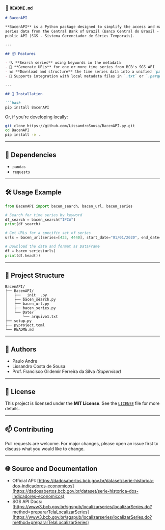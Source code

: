 ### 📄 `README.md`

````markdown
# BacenAPI

**BacenAPI** is a Python package designed to simplify the access and manipulation of time 
series data from the Central Bank of Brazil (Banco Central do Brasil - BCB), using its 
public API (SGS - Sistema Gerenciador de Séries Temporais).

---

## 📦 Features

- 🔍 **Search series** using keywords in the metadata
- 🔗 **Generate URLs** for one or more time series from BCB's SGS API
- 📊 **Download and structure** the time series data into a unified `pandas.DataFrame`
- 📁 Supports integration with local metadata files in `.txt` or `.parquet` formats

---

## 🚀 Installation

```bash
pip install BacenAPI
````

Or, if you're developing locally:

```bash
git clone https://github.com/LissandroSousa/BacenAPI.py.git
cd BacenAPI
pip install -e .
```

---

## 🧩 Dependencies

- `pandas`
- `requests`

---

## 🛠️ Usage Example

```python
from BacenAPI import bacen_search, bacen_url, bacen_series

# Search for time series by keyword
df_search = bacen_search("IPCA")
print(df_search)

# Get URLs for a specific set of series
urls = bacen_url(series=[433, 4440], start_date="01/01/2020", end_date="01/01/2024")

# Download the data and format as DataFrame
df = bacen_series(urls)
print(df.head())
```

---

## 📂 Project Structure

```
BacenAPI/
├── BacenAPI/
│   ├── __init__.py
│   ├── bacen_search.py
│   ├── bacen_url.py
│   ├── bacen_series.py
│   └── Date/
│       └── arquivo1.txt
├── setup.py
├── pyproject.toml
└── README.md

```

---

## 👥 Authors

- Paulo Andre
- Lissandro Costa de Sousa
- Prof. Francisco Gildemir Ferreira da Silva *(Supervisor)*

---

## 📄 License

This project is licensed under the **MIT License**. See the [`LICENSE`](./LICENSE) file for more details.

---

## 📫 Contributing

Pull requests are welcome. For major changes, please open an issue first to discuss what you would like to change.

---

## 🌐 Source and Documentation

- Official API: [https://dadosabertos.bcb.gov.br/dataset/serie-historica-dos-indicadores-economicos](https://dadosabertos.bcb.gov.br/dataset/serie-historica-dos-indicadores-economicos)
- SGS API Docs: [https://www3.bcb.gov.br/sgspub/localizarseries/localizarSeries.do?method=prepararTelaLocalizarSeries](https://www3.bcb.gov.br/sgspub/localizarseries/localizarSeries.do?method=prepararTelaLocalizarSeries)
